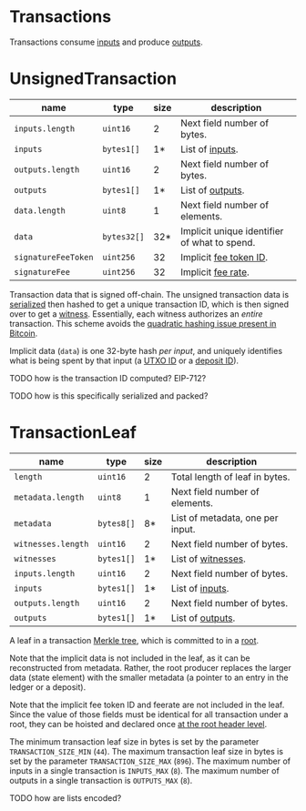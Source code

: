 Transactions
===

Transactions consume [inputs](./Inputs.md) and produce [outputs](./Outputs.md).

# UnsignedTransaction

| name                | type        | size | description                                  |
| ------------------- | ----------- | ---- | -------------------------------------------- |
| `inputs.length`     | `uint16`    | 2    | Next field number of bytes.                  |
| `inputs`            | `bytes1[]`  | 1*   | List of [inputs](./Inputs.md).               |
| `outputs.length`    | `uint16`    | 2    | Next field number of bytes.                  |
| `outputs`           | `bytes1[]`  | 1*   | List of [outputs](./Outputs.md).             |
| `data.length`       | `uint8`     | 1    | Next field number of elements.               |
| `data`              | `bytes32[]` | 32*  | Implicit unique identifier of what to spend. |
| `signatureFeeToken` | `uint256`   | 32   | Implicit [fee token ID](./Roots.md).         |
| `signatureFee`      | `uint256`   | 32   | Implicit [fee rate](./Roots.md).             |

Transaction data that is signed off-chain. The unsigned transaction data is [serialized](../0.%20Fundamentals/5.%20Serialization.md) then hashed to get a unique transaction ID, which is then signed over to get a [witness](./Witness.md). Essentially, each witness authorizes an _entire_ transaction. This scheme avoids the [quadratic hashing issue present in Bitcoin](https://bitcointalk.org/index.php?topic=102487.0).

Implicit data (`data`) is one 32-byte hash _per input_, and uniquely identifies what is being spent by that input (a [UTXO ID](./Outputs.md) or a [deposit ID](./Deposits.md)).

TODO how is the transaction ID computed? EIP-712?

TODO how is this specifically serialized and packed?

# TransactionLeaf

| name               | type       | size | description                        |
| ------------------ | ---------- | ---- | ---------------------------------- |
| `length`           | `uint16`   | 2    | Total length of leaf in bytes.     |
| `metadata.length`  | `uint8`    | 1    | Next field number of elements.     |
| `metadata`         | `bytes8[]` | 8*   | List of metadata, one per input.   |
| `witnesses.length` | `uint16`   | 2    | Next field number of bytes.        |
| `witnesses`        | `bytes1[]` | 1*   | List of [witnesses](./Witness.md). |
| `inputs.length`    | `uint16`   | 2    | Next field number of bytes.        |
| `inputs`           | `bytes1[]` | 1*   | List of [inputs](./Inputs.md).     |
| `outputs.length`   | `uint16`   | 2    | Next field number of bytes.        |
| `outputs`          | `bytes1[]` | 1*   | List of [outputs](./Outputs.md).   |

A leaf in a transaction [Merkle tree](./../2.%20Verifiers/Merkle%20Proof.md), which is committed to in a [root](./Roots.md).

Note that the implicit data is not included in the leaf, as it can be reconstructed from metadata. Rather, the root producer replaces the larger data (state element) with the smaller metadata (a pointer to an entry in the ledger or a deposit).

Note that the implicit fee token ID and feerate are not included in the leaf. Since the value of those fields must be identical for all transaction under a root, they can be hoisted and declared once [at the root header level](./Roots.md).

The minimum transaction leaf size in bytes is set by the parameter `TRANSACTION_SIZE_MIN` (`44`).
The maximum transaction leaf size in bytes is set by the parameter `TRANSACTION_SIZE_MAX` (`896`).
The maximum number of inputs in a single transaction is `INPUTS_MAX` (`8`).
The maximum number of outputs in a single transaction is `OUTPUTS_MAX` (`8`).

TODO how are lists encoded?
